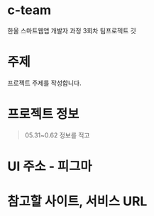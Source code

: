 # c-team
한울 스마트웹앱 개발자 과정 3회차 팀프로젝트 깃

# 주제
프로젝트 주제를 작성합니다.

# 프로젝트 정보
> 05.31~0.62
> 정보를 적고

# UI 주소 - 피그마
# 참고할 사이트, 서비스 URL

